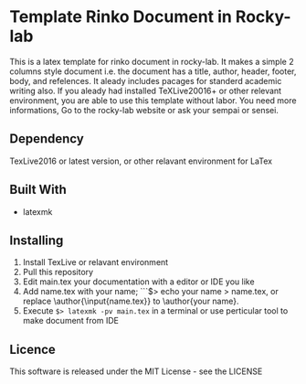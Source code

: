 # Template Rinko Document in Rocky-lab
This is a latex template for rinko document in rocky-lab.
It makes a simple 2 columns style document i.e. the document has a title, author, header, footer, body, and refelences.
It aleady includes pacages for standerd academic writing also.
If you aleady had installed TeXLive20016+ or other relevant environment, you are able to use this template without labor.
You need more informations, Go to the rocky-lab website or ask your sempai or sensei.

## Dependency
TexLive2016 or latest version, or other relavant environment for LaTex

## Built With
+ latexmk

## Installing
1. Install TexLive or relavant environment
1. Pull this repository
1. Edit main.tex your documentation with a editor or IDE you like
1. Add name.tex with your name; ```$> echo your name > name.tex, or replace \author{\input{name.tex}} to \author{your name}.
1. Execute ```$> latexmk -pv main.tex``` in a terminal or use perticular tool to make document from IDE 

## Licence
This software is released under the MIT License - see the LICENSE
